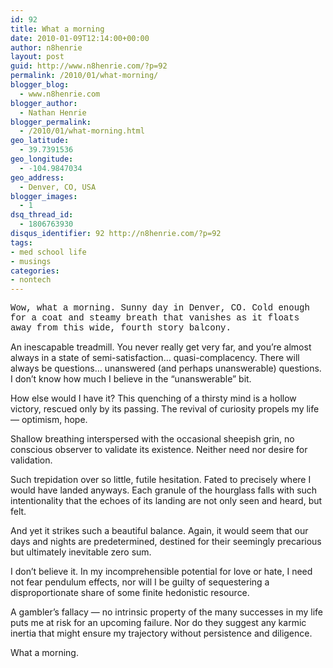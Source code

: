 ```yaml
---
id: 92
title: What a morning
date: 2010-01-09T12:14:00+00:00
author: n8henrie
layout: post
guid: http://www.n8henrie.com/?p=92
permalink: /2010/01/what-morning/
blogger_blog:
  - www.n8henrie.com
blogger_author:
  - Nathan Henrie
blogger_permalink:
  - /2010/01/what-morning.html
geo_latitude:
  - 39.7391536
geo_longitude:
  - -104.9847034
geo_address:
  - Denver, CO, USA
blogger_images:
  - 1
dsq_thread_id:
  - 1806763930
disqus_identifier: 92 http://n8henrie.com/?p=92
tags:
- med school life
- musings
categories:
- nontech
---
```

<span style="font-family: 'Courier New', Courier, monospace;">Wow, what a morning. Sunny day in Denver, CO. Cold enough for a coat and steamy breath that vanishes as it floats away from this wide, fourth story balcony.</p> 

<p>
  An inescapable treadmill. You never really get very far, and you’re almost always in a state of semi-satisfaction… quasi-complacency. There will always be questions… unanswered (and perhaps unanswerable) questions. I don’t know how much I believe in the “unanswerable” bit.
</p>

<p>
  How else would I have it? This quenching of a thirsty mind is a hollow victory, rescued only by its passing. The revival of curiosity propels my life — optimism, hope.
</p>

<p>
  Shallow breathing interspersed with the occasional sheepish grin, no conscious observer to validate its existence. Neither need nor desire for validation.
</p>

<p>
  Such trepidation over so little, futile hesitation. Fated to precisely where I would have landed anyways. Each granule of the hourglass falls with such intentionality that the echoes of its landing are not only seen and heard, but felt.
</p>

<p>
  And yet it strikes such a beautiful balance. Again, it would seem that our days and nights are predetermined, destined for their seemingly precarious but ultimately inevitable zero sum.
</p>

<p>
  I don’t believe it. In my incomprehensible potential for love or hate, I need not fear pendulum effects, nor will I be guilty of sequestering a disproportionate share of some finite hedonistic resource.
</p>

<p>
  A gambler’s fallacy — no intrinsic property of the many successes in my life puts me at risk for an upcoming failure. Nor do they suggest any karmic inertia that might ensure my trajectory without persistence and diligence.
</p>

<p>
  What a morning.</span> 
  
  <div>
  </div>